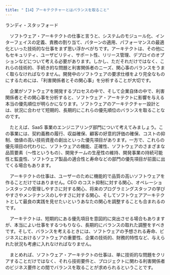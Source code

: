 ```yaml
---
title: "【14】アーキテクチャーとはバランスを取ること"
---
```



ランディ・スタッフォード


　ソフトウェア・アーキテクトの仕事と言うと、システムのモジュール化、インターフェイスの定義、責務の割り当て、パターンの適用、パフォーマンスの最適化といった技術的な仕事をまず思い浮かべがちです。アーキテクトは、その他にもセキュリティ、ユーザビリティ、サポート性、リリース管理、デプロイのオプションなどについて考える必要があります。しかし、ただそれだけではなく、これらの技術的、手続き的な問題と利害関係者のニーズ、関心事のバランスをうまく取らなければなりません。開発中のソフトウェアの要求仕様をより完全なものにするためには、「利害関係者とその関心事」を分析することが大切です。

　企業がソフトウェアを開発するプロセスの中で、そして企業自体の中で、利害関係者とその関心事を分析すると、ソフトウェア・アーキテクトに影響を与える本当の優先順位が明らかになります。ソフトウェアのアーキテクチャー設計とは、状況に合わせて短期的、長期的にこれらの優先順位のバランスを取ることなのです。

　たとえば、SaaS 事業のエンジニアリング部門について考えてみましょう。この事業には、契約義務の履行、収益確保、顧客の好意的評価の確保、コストの抑制、価値の高い技術資産の創出といった優先項目があります。一方で、これらの優先項目の代わりに、ソフトウェアの機能、正確性、ソフトウェアのさまざまな品質要素（～性というもの）、開発チームの生産性の維持、開発事業の持続可能性と監査性、ソフトウェア製品の適合性と寿命などの部門の優先項目が前面に出てくる場合もあります。

　アーキテクトの仕事は、ユーザーのために機能的で品質の高いソフトウェアを作ることだけではありません。CEO のコスト抑制に対する関心、オペレーションスタッフの管理しやすさに対する関心、将来のプログラミングスタッフの学びやすさやメンテナンスのしやすさに対する関心、そしてソフトウェアアーキテクトとして最良の実践を見せたいというあなたの関心を調整することも合まれるのです。

　アーキテクトは、短期的にある優先項目を意図的に突出させる場合もありますが、本当によい仕事をするつもりなら、長期的にバランスの取れた調整をすべきです。そして、バランスを考えるときには、ソフトウェアの予想される寿命、ビジネスにおけるソフトウェアの重要性、企業の技術的、財務的特性など、与えられた状況も考慮に入れなければなりません。

　まとめれば、ソフトウェア・アーキテクトの仕事は、単に技術的な問題をクリアすることだけではなく、それら技術要件と、プロジェクトに関わる利害関係者のビジネス要件との間でバランスを取ることが求められるということです。
